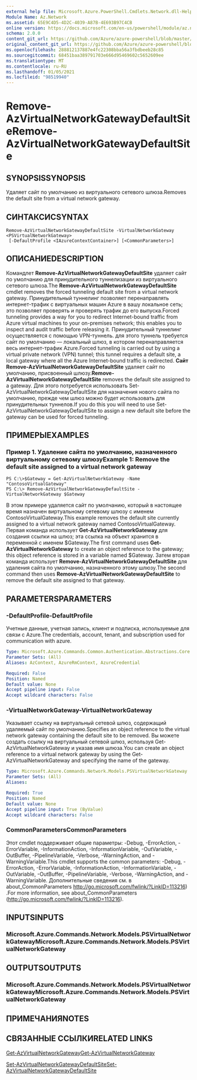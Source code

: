 ```yaml
---
external help file: Microsoft.Azure.PowerShell.Cmdlets.Network.dll-Help.xml
Module Name: Az.Network
ms.assetid: 65E9C4D5-4D2C-4039-A87B-4E693B97C4CB
online version: https://docs.microsoft.com/en-us/powershell/module/az.network/remove-azvirtualnetworkgatewaydefaultsite
schema: 2.0.0
content_git_url: https://github.com/Azure/azure-powershell/blob/master/src/Network/Network/help/Remove-AzVirtualNetworkGatewayDefaultSite.md
original_content_git_url: https://github.com/Azure/azure-powershell/blob/master/src/Network/Network/help/Remove-AzVirtualNetworkGatewayDefaultSite.md
ms.openlocfilehash: 288812137887e4fc22308bba56a3fbdbeeb28c85
ms.sourcegitcommit: 68451baa389791703e666d95469602c5652609ee
ms.translationtype: MT
ms.contentlocale: ru-RU
ms.lasthandoff: 01/05/2021
ms.locfileid: "98519940"
---
```

# <span data-ttu-id="369f7-101">Remove-AzVirtualNetworkGatewayDefaultSite</span><span class="sxs-lookup"><span data-stu-id="369f7-101">Remove-AzVirtualNetworkGatewayDefaultSite</span></span>

## <span data-ttu-id="369f7-102">SYNOPSIS</span><span class="sxs-lookup"><span data-stu-id="369f7-102">SYNOPSIS</span></span>
<span data-ttu-id="369f7-103">Удаляет сайт по умолчанию из виртуального сетевого шлюза.</span><span class="sxs-lookup"><span data-stu-id="369f7-103">Removes the default site from a virtual network gateway.</span></span>

## <span data-ttu-id="369f7-104">СИНТАКСИС</span><span class="sxs-lookup"><span data-stu-id="369f7-104">SYNTAX</span></span>

```
Remove-AzVirtualNetworkGatewayDefaultSite -VirtualNetworkGateway <PSVirtualNetworkGateway>
 [-DefaultProfile <IAzureContextContainer>] [<CommonParameters>]
```

## <span data-ttu-id="369f7-105">ОПИСАНИЕ</span><span class="sxs-lookup"><span data-stu-id="369f7-105">DESCRIPTION</span></span>
<span data-ttu-id="369f7-106">Командлет **Remove-AzVirtualNetworkGatewayDefaultSite** удаляет сайт по умолчанию для принудительного туннелизации из виртуального сетевого шлюза.</span><span class="sxs-lookup"><span data-stu-id="369f7-106">The **Remove-AzVirtualNetworkGatewayDefaultSite** cmdlet removes the forced tunneling default site from a virtual network gateway.</span></span>
<span data-ttu-id="369f7-107">Принудительный туннелинг позволяет перенаправлять интернет-трафик с виртуальных машин Azure в вашу локальное сеть; это позволяет проверять и проверять трафик до его выпуска.</span><span class="sxs-lookup"><span data-stu-id="369f7-107">Forced tunneling provides a way for you to redirect Internet-bound traffic from Azure virtual machines to your on-premises network; this enables you to inspect and audit traffic before releasing it.</span></span>
<span data-ttu-id="369f7-108">Принудительный туннелинг осуществляется с помощью VPN-туннель. для этого туннель требуется сайт по умолчанию — локальный шлюз, в котором перенаправляется весь интернет-трафик Azure.</span><span class="sxs-lookup"><span data-stu-id="369f7-108">Forced tunneling is carried out by using a virtual private network (VPN) tunnel; this tunnel requires a default site, a local gateway where all the Azure Internet-bound traffic is redirected.</span></span>
<span data-ttu-id="369f7-109">**Сайт Remove-AzVirtualNetworkGatewayDefaultSite** удаляет сайт по умолчанию, присвоенный шлюзу.</span><span class="sxs-lookup"><span data-stu-id="369f7-109">**Remove-AzVirtualNetworkGatewayDefaultSite** removes the default site assigned to a gateway.</span></span>
<span data-ttu-id="369f7-110">Для этого потребуется использовать Set-AzVirtualNetworkGatewayDefaultSite для назначения нового сайта по умолчанию, прежде чем шлюз можно будет использовать для принудительных туннелов.</span><span class="sxs-lookup"><span data-stu-id="369f7-110">If you do this you will need to use Set-AzVirtualNetworkGatewayDefaultSite to assign a new default site before the gateway can be used for forced tunneling.</span></span>

## <span data-ttu-id="369f7-111">ПРИМЕРЫ</span><span class="sxs-lookup"><span data-stu-id="369f7-111">EXAMPLES</span></span>

### <span data-ttu-id="369f7-112">Пример 1. Удаление сайта по умолчанию, назначенного виртуальному сетевому шлюзу</span><span class="sxs-lookup"><span data-stu-id="369f7-112">Example 1: Remove the default site assigned to a virtual network gateway</span></span>
```
PS C:\>$Gateway = Get-AzVirtualNetworkGateway -Name "ContosoVirtualGateway"
PS C:\> Remove-AzVirtualNetworkGatewayDefaultSite -VirtualNetworkGateway $Gateway
```

<span data-ttu-id="369f7-113">В этом примере удаляется сайт по умолчанию, который в настоящее время назначен виртуальному сетевому шлюзу с именем ContosoVirtualGateway.</span><span class="sxs-lookup"><span data-stu-id="369f7-113">This example removes the default site currently assigned to a virtual network gateway named ContosoVirtualGateway.</span></span>
<span data-ttu-id="369f7-114">Первая команда использует **Get-AzVirtualNetworkGateway** для создания ссылки на шлюз; эта ссылка на объект хранится в переменной с именем $Gateway.</span><span class="sxs-lookup"><span data-stu-id="369f7-114">The first command uses **Get-AzVirtualNetworkGateway** to create an object reference to the gateway; this object reference is stored in a variable named $Gateway.</span></span>
<span data-ttu-id="369f7-115">Затем вторая команда использует **Remove-AzVirtualNetworkGatewayDefaultSite** для удаления сайта по умолчанию, назначенного этому шлюзу.</span><span class="sxs-lookup"><span data-stu-id="369f7-115">The second command then uses **Remove-AzVirtualNetworkGatewayDefaultSite** to remove the default site assigned to that gateway.</span></span>

## <span data-ttu-id="369f7-116">PARAMETERS</span><span class="sxs-lookup"><span data-stu-id="369f7-116">PARAMETERS</span></span>

### <span data-ttu-id="369f7-117">-DefaultProfile</span><span class="sxs-lookup"><span data-stu-id="369f7-117">-DefaultProfile</span></span>
<span data-ttu-id="369f7-118">Учетные данные, учетная запись, клиент и подписка, используемые для связи с Azure.</span><span class="sxs-lookup"><span data-stu-id="369f7-118">The credentials, account, tenant, and subscription used for communication with azure.</span></span>

```yaml
Type: Microsoft.Azure.Commands.Common.Authentication.Abstractions.Core.IAzureContextContainer
Parameter Sets: (All)
Aliases: AzContext, AzureRmContext, AzureCredential

Required: False
Position: Named
Default value: None
Accept pipeline input: False
Accept wildcard characters: False
```

### <span data-ttu-id="369f7-119">-VirtualNetworkGateway</span><span class="sxs-lookup"><span data-stu-id="369f7-119">-VirtualNetworkGateway</span></span>
<span data-ttu-id="369f7-120">Указывает ссылку на виртуальный сетевой шлюз, содержащий удаляемый сайт по умолчанию.</span><span class="sxs-lookup"><span data-stu-id="369f7-120">Specifies an object reference to the virtual network gateway containing the default site to be removed.</span></span>
<span data-ttu-id="369f7-121">Вы можете создать ссылку на виртуальный сетевой шлюз, используя Get-AzVirtualNetworkGateway и указав имя шлюза.</span><span class="sxs-lookup"><span data-stu-id="369f7-121">You can create an object reference to a virtual network gateway by using the Get-AzVirtualNetworkGateway and specifying the name of the gateway.</span></span>

```yaml
Type: Microsoft.Azure.Commands.Network.Models.PSVirtualNetworkGateway
Parameter Sets: (All)
Aliases:

Required: True
Position: Named
Default value: None
Accept pipeline input: True (ByValue)
Accept wildcard characters: False
```

### <span data-ttu-id="369f7-122">CommonParameters</span><span class="sxs-lookup"><span data-stu-id="369f7-122">CommonParameters</span></span>
<span data-ttu-id="369f7-123">Этот cmdlet поддерживает общие параметры: -Debug, -ErrorAction, -ErrorVariable, -InformationAction, -InformationVariable, -OutVariable, -OutBuffer, -PipelineVariable, -Verbose, -WarningAction, and -WarningVariable.</span><span class="sxs-lookup"><span data-stu-id="369f7-123">This cmdlet supports the common parameters: -Debug, -ErrorAction, -ErrorVariable, -InformationAction, -InformationVariable, -OutVariable, -OutBuffer, -PipelineVariable, -Verbose, -WarningAction, and -WarningVariable.</span></span> <span data-ttu-id="369f7-124">Дополнительные сведения см. в about_CommonParameters http://go.microsoft.com/fwlink/?LinkID=113216) .</span><span class="sxs-lookup"><span data-stu-id="369f7-124">For more information, see about_CommonParameters (http://go.microsoft.com/fwlink/?LinkID=113216).</span></span>

## <span data-ttu-id="369f7-125">INPUTS</span><span class="sxs-lookup"><span data-stu-id="369f7-125">INPUTS</span></span>

### <span data-ttu-id="369f7-126">Microsoft.Azure.Commands.Network.Models.PSVirtualNetworkGateway</span><span class="sxs-lookup"><span data-stu-id="369f7-126">Microsoft.Azure.Commands.Network.Models.PSVirtualNetworkGateway</span></span>

## <span data-ttu-id="369f7-127">OUTPUTS</span><span class="sxs-lookup"><span data-stu-id="369f7-127">OUTPUTS</span></span>

### <span data-ttu-id="369f7-128">Microsoft.Azure.Commands.Network.Models.PSVirtualNetworkGateway</span><span class="sxs-lookup"><span data-stu-id="369f7-128">Microsoft.Azure.Commands.Network.Models.PSVirtualNetworkGateway</span></span>

## <span data-ttu-id="369f7-129">ПРИМЕЧАНИЯ</span><span class="sxs-lookup"><span data-stu-id="369f7-129">NOTES</span></span>

## <span data-ttu-id="369f7-130">СВЯЗАННЫЕ ССЫЛКИ</span><span class="sxs-lookup"><span data-stu-id="369f7-130">RELATED LINKS</span></span>

[<span data-ttu-id="369f7-131">Get-AzVirtualNetworkGateway</span><span class="sxs-lookup"><span data-stu-id="369f7-131">Get-AzVirtualNetworkGateway</span></span>](./Get-AzVirtualNetworkGateway.md)

[<span data-ttu-id="369f7-132">Set-AzVirtualNetworkGatewayDefaultSite</span><span class="sxs-lookup"><span data-stu-id="369f7-132">Set-AzVirtualNetworkGatewayDefaultSite</span></span>](./Set-AzVirtualNetworkGatewayDefaultSite.md)


